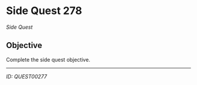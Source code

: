 # Side Quest 278

*Side Quest*

## Objective
Complete the side quest objective.

---
*ID: QUEST00277*